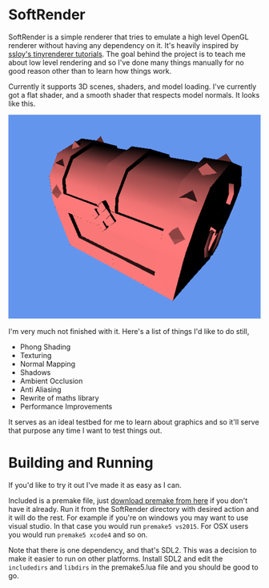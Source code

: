 # SoftRender

SoftRender is a simple renderer that tries to emulate a high level OpenGL renderer without having any dependency on it. It's heavily inspired by [ssloy's tinyrenderer tutorials](https://github.com/ssloy/tinyrenderer). The goal behind the project is to teach me about low level rendering and so I've done many things manually for no good reason other than to learn how things work.

Currently it supports 3D scenes, shaders, and model loading. I've currently got a flat shader, and a smooth shader that respects model normals. It looks like this.

![Chest Image](ChestImage.png "A chest")

I'm very much not finished with it. Here's a list of things I'd like to do still,

- Phong Shading
- Texturing
- Normal Mapping
- Shadows
- Ambient Occlusion
- Anti Aliasing
- Rewrite of maths library
- Performance Improvements

It serves as an ideal testbed for me to learn about graphics and so it'll serve that purpose any time I want to test things out.

# Building and Running

If you'd like to try it out I've made it as easy as I can. 

Included is a premake file, just [download premake from here](https://premake.github.io/download.html#v5) if you don't have it already. Run it from the SoftRender directory with desired action and it will do the rest. For example if you're on windows you may want to use visual studio. In that case you would run `premake5 vs2015`. For OSX users you would run `premake5 xcode4` and so on.

Note that there is one dependency, and that's SDL2. This was a decision to make it easier to run on other platforms. Install SDL2 and edit the `includedirs` and `libdirs` in the premake5.lua file and you should be good to go.

